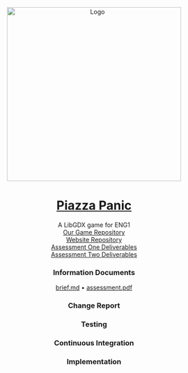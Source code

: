 <div align="center">
  <a href="https://github.com/team13eng1/piazza-panic/">
    <img src="./assets/Capture.jpg" alt="Logo" width="400" height="400">
  </a>

  <h1 align="center"> <a href = "README.md"> Piazza Panic </a> </h1>

  <p align="center">
    A LibGDX game for ENG1
    <br>
    <a href="https://github.com/team13eng1/piazza-panic"> Our Game Repository</a>
    <br>
    <a href="https://github.com/team13eng1/team13eng1.github.io"> Website Repository </a>
    <br>
    <a href="one.md"> Assessment One Deliverables</a>
    <br>
    <a href="two.md"> Assessment Two Deliverables</a>
    <br>
  </p>
<h3 align="center">Information Documents</h3>
<p align="center">
  <a href="./files/info/brief.md">brief.md</a>
  •
  <a href="./files/info/eng1-team-assessment-1.pdf">assessment.pdf</a>
</p>
</div>
<h3 align="center">Change Report</h3>
<h3 align="center">Testing</h3>
<h3 align="center">Continuous Integration</h3>
<h3 align="center">Implementation</h3>
